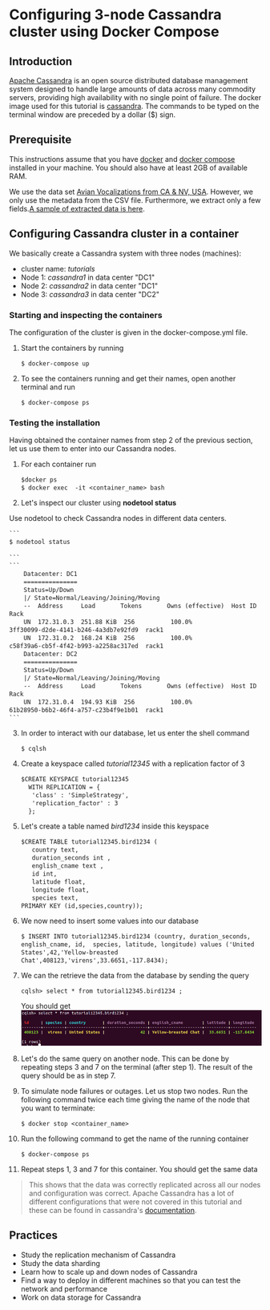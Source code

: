 # Configuring 3-node Cassandra cluster using Docker Compose

## Introduction
[Apache Cassandra](https://cassandra.apache.org/) is an open source distributed database management system designed to handle large amounts of data across many commodity servers, providing high availability with no single point of failure. The docker image used for this tutorial is [cassandra](https://hub.docker.com/_/cassandra). The commands to be typed on the terminal window are preceded by a dollar ($) sign.
## Prerequisite
This instructions assume that you have [docker](https://docs.docker.com/get-docker/) and [docker compose](https://docs.docker.com/compose/install/) installed in your machine. You should also have at least 2GB of available RAM.

We use the data set [Avian Vocalizations from CA & NV, USA](https://www.kaggle.com/samhiatt/xenocanto-avian-vocalizations-canv-usa). However, we only use the metadata from the CSV file. Furthermore, we extract only a few fields.[A sample of extracted data is here](../consistency/sampledata.csv).

## Configuring Cassandra cluster in a container

We basically create a Cassandra system with three nodes (machines):
* cluster name: *tutorials*
* Node 1: *cassandra1* in data center "DC1"
* Node 2: *cassandra2* in data center "DC1"
* Node 3: *cassandra3* in data center "DC2"

### Starting and inspecting the containers
The configuration of the cluster is given in the docker-compose.yml file.
1. Start the containers by running
    ```
    $ docker-compose up
    ```
2. To see the containers running and get their names, open another terminal and run
    ```
    $ docker-compose ps
    ```

### Testing the installation
Having obtained the container names from step 2 of the previous section, let us use them to enter into our Cassandra nodes.
1. For each container run
    ```
    $docker ps
    $ docker exec  -it <container_name> bash
    ```
2. Let's inspect our cluster using **nodetool status**

Use nodetool to check Cassandra nodes in different data centers.

    ```
    $ nodetool status

    ```
    ```
        Datacenter: DC1
        ===============
        Status=Up/Down
        |/ State=Normal/Leaving/Joining/Moving
        --  Address     Load       Tokens       Owns (effective)  Host ID                               Rack
        UN  172.31.0.3  251.88 KiB  256          100.0%            3ff30099-d2de-4141-b246-4a3db7e92fd9  rack1
        UN  172.31.0.2  168.24 KiB  256          100.0%            c58f39a6-cb5f-4f42-b993-a2258ac317ed  rack1
        Datacenter: DC2
        ===============
        Status=Up/Down
        |/ State=Normal/Leaving/Joining/Moving
        --  Address     Load       Tokens       Owns (effective)  Host ID                               Rack
        UN  172.31.0.4  194.93 KiB  256          100.0%            61b28950-b6b2-46f4-a757-c23b4f9e1b01  rack1
    ```


3. In order to interact with our database, let us enter the shell command
     ```
     $ cqlsh
    ```

4. Create a keyspace called _tutorial12345_ with a replication factor of 3
    ```
    $CREATE KEYSPACE tutorial12345
      WITH REPLICATION = {
       'class' : 'SimpleStrategy',
       'replication_factor' : 3
      };
    ```
5. Let's create a table named _bird1234_ inside this keyspace
    ```
    $CREATE TABLE tutorial12345.bird1234 (
       country text,
       duration_seconds int ,
       english_cname text ,
       id int,
       latitude float,
       longitude float,
       species text,
    PRIMARY KEY (id,species,country));
    ```
6. We now need to insert some values into our database
    ```
    $ INSERT INTO tutorial12345.bird1234 (country, duration_seconds, english_cname, id,  species, latitude, longitude) values ('United States',42,'Yellow-breasted Chat',408123,'virens',33.6651,-117.8434);
    ```
7. We can the retrieve the data from the database by sending the query
    ```
    cqlsh> select * from tutorial12345.bird1234 ;
    ```
    You should get
    ![snapshot of cassandra](querysnapshot.png)

8. Let's do the same query on another node. This can be done by repeating steps 3 and 7 on the terminal (after step 1). The result of the query should be as in step 7.
9. To simulate node failures or outages. Let us stop two nodes. Run the following command twice each time giving the name of the node that you want to terminate:
    ```
    $ docker stop <container_name>
    ```
10. Run the following command to get the name of the running container
    ```
    $ docker-compose ps
    ```
11. Repeat steps 1, 3 and 7 for this container. You should get the same data

>This shows that the data was correctly replicated across all our nodes and configuration was correct. Apache Cassandra has a lot of different configurations that were not covered in this tutorial and these can be found in cassandra's [documentation](https://cassandra.apache.org/doc/latest/configuration/index.html).

## Practices

* Study the replication mechanism of Cassandra
* Study the data sharding
* Learn how to scale up and down nodes of Cassandra
* Find a way to deploy in different machines so that you can test the network and performance
* Work on data storage for Cassandra
